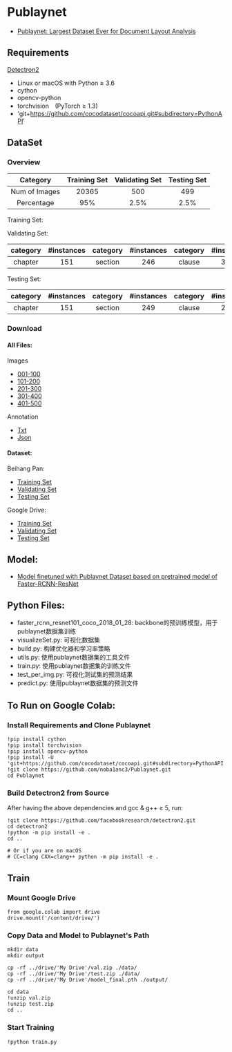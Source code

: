 # Publaynet
+ [Publaynet: Largest Dataset Ever for Document Layout Analysis](https://arxiv.org/pdf/1908.07836)

## Requirements
[Detectron2](https://github.com/facebookresearch/detectron2)
- Linux or macOS with Python ≥ 3.6
- cython
- opencv-python
- torchvision　(PyTorch ≥ 1.3)
- 'git+https://github.com/cocodataset/cocoapi.git#subdirectory=PythonAPI'

## DataSet
### Overview
|  Category     | Training Set  | Validating Set  | Testing Set  |
|:-------------:|:-------------:|:---------------:|:------------:|
| Num of Images | 20365         | 500             | 499          |
| Percentage    | 95%           | 2.5%            | 2.5%         |

Training Set:

Validating Set:

| category | #instances | category | #instances | category | #instances | category | #instances |
|:--------:|:----------:|:--------:|:----------:|:--------:|:----------:|:--------:|:----------:|
| chapter  | 151        | section  | 246        | clause   | 3096       | total    | 3493       |

Testing Set:

| category | #instances | category | #instances | category | #instances | category | #instances |
|:--------:|:----------:|:--------:|:----------:|:--------:|:----------:|:--------:|:----------:|
| chapter  | 151        | section  | 249        | clause   | 2947       | total    | 3347       |

### Download
#### All Files:
Images
* [001-100](https://bhpan.buaa.edu.cn:443/link/4399929A767FFDB1050AF5B5BA055073)
* [101-200](https://bhpan.buaa.edu.cn:443/link/9F28152E98CF60E531195B8E6640EF2C)
* [201-300](https://bhpan.buaa.edu.cn:443/link/877D5DAC0B19BFAE6AFFA97D92B14477)
* [301-400](https://bhpan.buaa.edu.cn:443/link/E142647428D4D3E18544D865B944A87F)
* [401-500](https://bhpan.buaa.edu.cn:443/link/D6D4B32C95E41C2D374981A2C43B7827)

Annotation
* [Txt](https://bhpan.buaa.edu.cn:443/link/0E4FDB66D538F60A891E51CBB94F09A7)
* [Json](https://bhpan.buaa.edu.cn:443/link/B1934FD5815D3F3F89323239CEBC73B3)

#### Dataset:
Beihang Pan:
- [Training Set](https://bhpan.buaa.edu.cn/#/link/8652A7C4D9564589A017F078DF72D532?gns=6DB717ABC02F4A6794D661D007D50419%2FD3BB1FB487824A5BB26CE7A3F259D7B1%2F16F22C7FB23E4C8F80C5281445AAC8A3)
- [Validating Set](https://bhpan.buaa.edu.cn/#/link/8652A7C4D9564589A017F078DF72D532?gns=6DB717ABC02F4A6794D661D007D50419%2FD3BB1FB487824A5BB26CE7A3F259D7B1%2FCED866A3B19F451B85F6700804150471)
- [Testing Set](https://bhpan.buaa.edu.cn/#/link/8652A7C4D9564589A017F078DF72D532?gns=6DB717ABC02F4A6794D661D007D50419%2FD3BB1FB487824A5BB26CE7A3F259D7B1%2FF3CAF395CE5946758223D044616A894F)

Google Drive:
- [Training Set]()
- [Validating Set](https://drive.google.com/open?id=18ARaJXVFPFRmhfo3zggKeDpms92jr99F)
- [Testing Set](https://drive.google.com/open?id=1mvKIydzEa34s-vW-BdkmSqaSES4ek5Qq)

## Model:
 - [Model finetuned with Publaynet Dataset based on pretrained model of Faster-RCNN-ResNet](https://drive.google.com/open?id=1DPfPmN7Z-aefzSCw_KcCPxi4ArTeG5cl)

## Python Files:
* faster_rcnn_resnet101_coco_2018_01_28: backbone的预训练模型，用于publaynet数据集训练
* visualizeSet.py: 可视化数据集
* build.py: 构建优化器和学习率策略
* utils.py: 使用publaynet数据集的工具文件
* train.py: 使用publaynet数据集的训练文件
* test_per_img.py: 可视化测试集的预测结果
* predict.py: 使用publaynet数据集的预测文件


## To Run on Google Colab:
### Install Requirements and Clone Publaynet
```
!pip install cython
!pip install torchvision
!pip install opencv-python
!pip install -U 'git+https://github.com/cocodataset/cocoapi.git#subdirectory=PythonAPI'
!git clone https://github.com/noba1anc3/Publaynet.git
cd Publaynet
```

### Build Detectron2 from Source

After having the above dependencies and gcc & g++ ≥ 5, run:
```
!git clone https://github.com/facebookresearch/detectron2.git
cd detectron2
!python -m pip install -e .
cd ..

# Or if you are on macOS
# CC=clang CXX=clang++ python -m pip install -e .
```

## Train
### Mount Google Drive
```
from google.colab import drive
drive.mount('/content/drive/')
```

### Copy Data and Model to Publaynet's Path
```
mkdir data
mkdir output

cp -rf ../drive/'My Drive'/val.zip ./data/
cp -rf ../drive/'My Drive'/test.zip ./data/
cp -rf ../drive/'My Drive'/model_final.pth ./output/

cd data
!unzip val.zip
!unzip test.zip
cd ..
```

### Start Training
```
!python train.py
```
